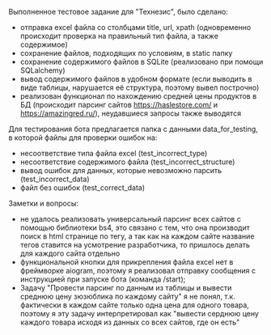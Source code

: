 Выполненное тестовое задание для "Технезис", было сделано:
- отправка excel файла со столбцами title, url, xpath (одновременно происходит проверка на правильный тип файла, а также содержимое)
- сохранение файлов, подходящих по условиям, в static папку
- сохранение содержимого файлов в SQLite (реализовано при помощи SQLalchemy)
- вывод содержимого файлов в удобном формате (если выводить в виде таблицы, нарушается её структура, поэтому вывел построчно)
- реализован функционал по нахождению средней цены продуктов в БД (происходит парсинг сайтов https://haslestore.com/ и https://amazingred.ru/), неудавшиеся запросы также выводятся

Для тестирования бота предлагается папка с данными data_for_testing, в которой файлы для проверки ошибок на:
- несоответствие типа файла excel (test_incorrect_type)
- несоответствие содержимого файла (test_incorrect_structure)
- вывод ошибок для данных, которые невозможно парсить (test_incorrect_data)
- файл без ошибок (test_correct_data)

Заметки и вопросы:
- не удалось реализовать универсальный парсинг всех сайтов с помощью библиотеки bs4, 
это связано с тем, что она производит поиск в html странице по тегу, а так как на каждом 
сайте название тегов ставится на усмотрение разработчика, то пришлось делать для каждого сайта отдельно 
- функциональной кнопки для прикрепления файла excel нет в фреймворке aiogram, поэтому я реализовал 
отправку сообщения с инструкцией при запуске бота (команда /start);
- Задачу "Провести парсинг по данным из таблицы и вывести среднюю цену зюзюблика по каждому сайту" я не понял, 
т.к. фактически в каждом сайте только одна цена для одного товара, поэтому я эту задачу интерпретировал как 
"вывести серднюю цену каждого товара исходя из данных со всех сайтов, где он есть"
